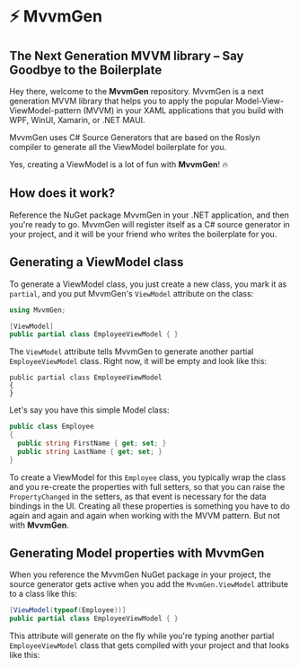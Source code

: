 # ⚡ MvvmGen 
## The Next Generation MVVM library – Say Goodbye to the Boilerplate
Hey there, welcome to the **MvvmGen** repository. MvvmGen is a next generation MVVM library that helps you to apply the popular Model-View-ViewModel-pattern (MVVM) in your XAML applications that you build with WPF, WinUI, Xamarin, or .NET MAUI.

MvvmGen uses C# Source Generators that are based on the Roslyn compiler to generate all the ViewModel boilerplate for you. 

Yes, creating a ViewModel is a lot of fun with **MvvmGen**! 🔥

## How does it work? 
Reference the NuGet package MvvmGen in your .NET application, and then you're ready to go. MvvmGen will register itself as a C# source generator in your project, and it will be your friend who writes the boilerplate for you.

## Generating a ViewModel class
To generate a ViewModel class, you just create a new class, you mark it as `partial`, and you put MvvmGen's `ViewModel` attribute on the class:

```csharp
using MvvmGen; 

[ViewModel]
public partial class EmployeeViewModel { }

```
The `ViewModel` attribute tells MvvmGen to generate another partial `EmployeeViewModel` class. Right now, it will be empty and look like this:
```
public partial class EmployeeViewModel 
{
}
```


Let's say you have this simple Model class:

```csharp
public class Employee
{
  public string FirstName { get; set; }
  public string LastName { get; set; }
}
```
To create a ViewModel for this `Employee` class, you typically wrap the class and you re-create the properties with full setters, so that you can raise the `PropertyChanged` in the setters, as that event is necessary for the data bindings in the UI. Creating all these properties is something you have to do again and again and again when working with the MVVM pattern. But not with **MvvmGen**.

## Generating Model properties with MvvmGen

When you reference the MvvmGen NuGet package in your project, the source generator gets active when you add the `MvvmGen.ViewModel` attribute to a class like this:

```csharp
[ViewModel(typeof(Employee))]
public partial class EmployeeViewModel { }
```
This attribute will generate on the fly while you're typing another partial `EmployeeViewModel` class that gets compiled with your project and that looks like this:

```

